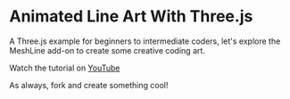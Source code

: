 # Animated Line Art With Three.js   

A Three.js example for beginners to intermediate coders, let's explore the MeshLine add-on to create some creative coding art.

Watch the tutorial on [YouTube](https://youtu.be/KIMsUG-MQTo)

As always, fork and create something cool!